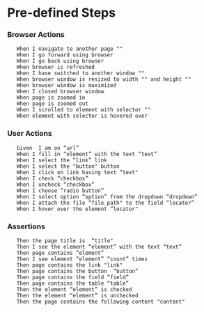 # Pre-defined Steps

### Browser Actions


       When I navigate to another page ""
       When I go forward using browser
       When I go back using browser
       When browser is refreshed
       When I have switched to another window ""
       When browser window is resized to width "" and height ""
       When browser window is maximized
       When I closed browser window
       When page is zoomed in
       When page is zoomed out
       When I scrolled to element with selector ""
       When element with selector is hovered over

### User Actions

       Given  I am on “url”
       When I fill in “element” with the text “text”
       When I select the “link” link
       When I select the "button" button
       When I click on link having text “text"
       When I check “checkbox”
       When I uncheck “checkbox”
       When I choose “radio button”
       When I select option “option” from the dropdown “dropdown”
       When I attach the file “file_path" to the field “locator”
       When I hover over the element “locator"

### Assertions

       Then the page title is  “title"
       Then I see the element “element” with the text “text”
       Then page contains “element”
       Then I see element “element” “count” times
       Then page contains the link "link"
       Then page contains the button  “button”
       Then page contains the field “field”
       Then page contains the table “table”
       Then the element “element” is checked
       Then the element “element” is unchecked
       Then the page contains the following content "content"
